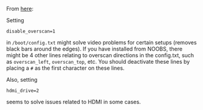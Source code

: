 From [here](https://github.com/petrockblog/RetroPie-Setup/issues/130#issuecomment-14105633):

Setting
```
disable_overscan=1
```
in `/boot/config.txt` might solve video problems for certain setups (removes black bars around the edges). If you have installed from NOOBS, there might be 4 other lines relating to overscan directions in the config.txt, such as `overscan_left`, `overscan_top`, etc. You should deactivate these lines by placing a `#` as the first character on these lines. 

Also, setting
```
hdmi_drive=2
```
seems to solve issues related to HDMI in some cases.